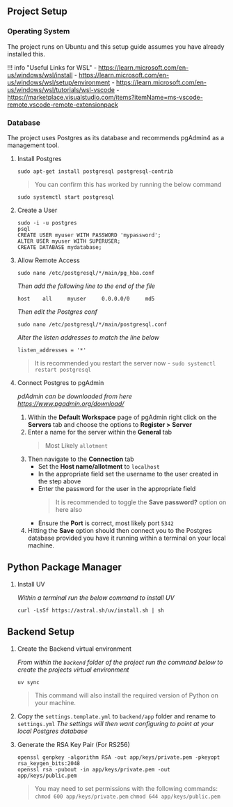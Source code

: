 ## Project Setup

### Operating System

The project runs on Ubuntu and this setup guide assumes you have already installed this.

!!! info "Useful Links for WSL"
    - https://learn.microsoft.com/en-us/windows/wsl/install
    - https://learn.microsoft.com/en-us/windows/wsl/setup/environment
    - https://learn.microsoft.com/en-us/windows/wsl/tutorials/wsl-vscode
    - https://marketplace.visualstudio.com/items?itemName=ms-vscode-remote.vscode-remote-extensionpack

### Database

The project uses Postgres as its database and recommends pgAdmin4 as a management tool.

1. Install Postgres 
    ```
    sudo apt-get install postgresql postgresql-contrib
    ```
    > You can confirm this has worked by running the below command
    ```
    sudo systemctl start postgresql
    ```

1. Create a User
    ```
    sudo -i -u postgres
    psql
    CREATE USER myuser WITH PASSWORD 'mypassword';
    ALTER USER myuser WITH SUPERUSER;
    CREATE DATABASE mydatabase;
    ```

1. Allow Remote Access
    ```
    sudo nano /etc/postgresql/*/main/pg_hba.conf
    ```
    _Then add the following line to the end of the file_
    ```
    host    all     myuser     0.0.0.0/0     md5
    ```
    _Then edit the Postgres conf_
    ```
    sudo nano /etc/postgresql/*/main/postgresql.conf
    ```
    _Alter the listen addresses to match the line below_
    ```
    listen_addresses = '*'
    ```
    > It is recommended you restart the server now - `sudo systemctl restart postgresql`

1. Connect Postgres to pgAdmin
    
    _pdAdmin can be downloaded from here https://www.pgadmin.org/download/_

    1. Within the **Default Workspace** page of pgAdmin right click on the **Servers** tab and choose the options to **Register > Server**
    1. Enter a name for the server within the **General** tab
        > Most Likely `allotment`
    1. Then navigate to the **Connection** tab
        - Set the **Host name/allotment** to `localhost`
        - In the appropriate field set the username to the user created in the step above
        - Enter the password for the user in the appropriate field
            > It is recommended to toggle the **Save password?** option on here also
        - Ensure the **Port** is correct, most likely port `5342`
    1. Hitting the **Save** option should then connect you to the Postgres database provided you have it running within a terminal on your local machine.

## Python Package Manager

1. Install UV
   
    _Within a terminal run the below command to install UV_
    ```
    curl -LsSf https://astral.sh/uv/install.sh | sh
    ```

## Backend Setup

1. Create the Backend virtual environment
    
    _From within the `backend` folder of the project run the command below to create the projects virtual environment_
    ```
    uv sync
    ```
    > This command will also install the required version of Python on your machine.

1. Copy the `settings.template.yml` to `backend/app` folder and rename to `settings.yml`
    _The settings will then want configuring to point at your local Postgres database_

1. Generate the RSA Key Pair (For RS256)
    ```
    openssl genpkey -algorithm RSA -out app/keys/private.pem -pkeyopt rsa_keygen_bits:2048
    openssl rsa -pubout -in app/keys/private.pem -out app/keys/public.pem
    ```
    > You may need to set permissions with the following commands:
    > `chmod 600 app/keys/private.pem`
    > `chmod 644 app/keys/public.pem`